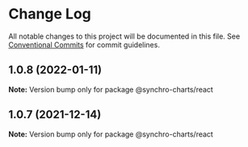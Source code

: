 # Change Log

All notable changes to this project will be documented in this file.
See [Conventional Commits](https://conventionalcommits.org) for commit guidelines.

## 1.0.8 (2022-01-11)

**Note:** Version bump only for package @synchro-charts/react





## 1.0.7 (2021-12-14)

**Note:** Version bump only for package @synchro-charts/react
